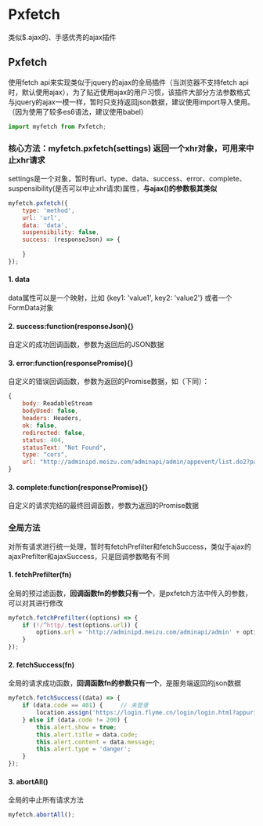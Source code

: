 # Pxfetch
类似$.ajax的、手感优秀的ajax插件


## Pxfetch

使用fetch api来实现类似于jquery的ajax的全局插件（当浏览器不支持fetch api时，默认使用ajax），为了贴近使用ajax的用户习惯，该插件大部分方法参数格式与jquery的ajax一模一样，暂时只支持返回json数据，建议使用import导入使用。（因为使用了较多es6语法，建议使用babel）
```javascript
import myfetch from Pxfetch;
```
### 核心方法：myfetch.pxfetch(settings)  返回一个xhr对象，可用来中止xhr请求

settings是一个对象，暂时有url、type、data、success、error、complete、suspensibility(是否可以中止xhr请求)属性，**与ajax()的参数极其类似**
```javascript
myfetch.pxfetch({
    type: 'method',
    url: 'url',
    data: 'data',
    suspensibility: false,
    success: (responseJson) => {
        
    }
});
```

#### 1. data

data属性可以是一个映射，比如 {key1: 'value1', key2: 'value2'} 或者一个FormData对象

#### 2. success:function(responseJson){}

自定义的成功回调函数，参数为返回后的JSON数据

#### 3. error:function(responsePromise){}

自定义的错误回调函数，参数为返回的Promise数据，如（下同）：
```javascript
{
    body: ReadableStream
    bodyUsed: false,
    headers: Headers,
    ok: false,
    redirected: false,
    status: 404,
    statusText: "Not Found",
    type: "cors",
    url: "http://adminipd.meizu.com/adminapi/admin/appevent/list.do2?page=1&size=100"
}
```

#### 3. complete:function(responsePromise){}

自定义的请求完结的最终回调函数，参数为返回的Promise数据

### 全局方法

对所有请求进行统一处理，暂时有fetchPrefilter和fetchSuccess，类似于ajax的ajaxPrefilter和ajaxSuccess，只是回调参数略有不同

#### 1. fetchPrefilter(fn)

全局的预过滤函数，**回调函数fn的参数只有一个**，是pxfetch方法中传入的参数，可以对其进行修改
```javascript
myfetch.fetchPrefilter((options) => {
    if (!/^http/.test(options.url)) {
        options.url = 'http://adminipd.meizu.com/adminapi/admin' + options.url;                    
    }   
});
```
#### 2. fetchSuccess(fn)

全局的请求成功函数，**回调函数fn的参数只有一个**，是服务端返回的json数据
```javascript
myfetch.fetchSuccess((data) => {
    if (data.code == 401) {     // 未登录
        location.assign('https://login.flyme.cn/login/login.html?appuri=http://adminipd.meizu.com/adminapi/loginout/login.do&useruri=' + location.href);
    } else if (data.code != 200) {
        this.alert.show = true;
        this.alert.title = data.code;
        this.alert.content = data.message;
        this.alert.type = 'danger';
    }   
});
```
#### 3. abortAll()

全局的中止所有请求方法
```javascript
myfetch.abortAll();

